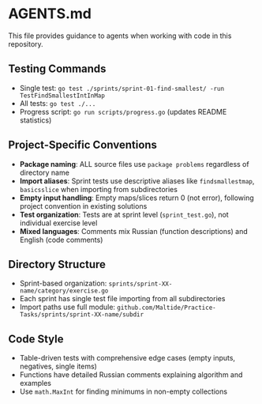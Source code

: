 # AGENTS.md

This file provides guidance to agents when working with code in this repository.

## Testing Commands
- Single test: `go test ./sprints/sprint-01-find-smallest/ -run TestFindSmallestIntInMap`
- All tests: `go test ./...`
- Progress script: `go run scripts/progress.go` (updates README statistics)

## Project-Specific Conventions
- **Package naming**: ALL source files use `package problems` regardless of directory name
- **Import aliases**: Sprint tests use descriptive aliases like `findsmallestmap`, `basicsslice` when importing from subdirectories
- **Empty input handling**: Empty maps/slices return 0 (not error), following project convention in existing solutions
- **Test organization**: Tests are at sprint level (`sprint_test.go`), not individual exercise level
- **Mixed languages**: Comments mix Russian (function descriptions) and English (code comments)

## Directory Structure
- Sprint-based organization: `sprints/sprint-XX-name/category/exercise.go`
- Each sprint has single test file importing from all subdirectories
- Import paths use full module: `github.com/Maltide/Practice-Tasks/sprints/sprint-XX-name/subdir`

## Code Style
- Table-driven tests with comprehensive edge cases (empty inputs, negatives, single items)
- Functions have detailed Russian comments explaining algorithm and examples
- Use `math.MaxInt` for finding minimums in non-empty collections